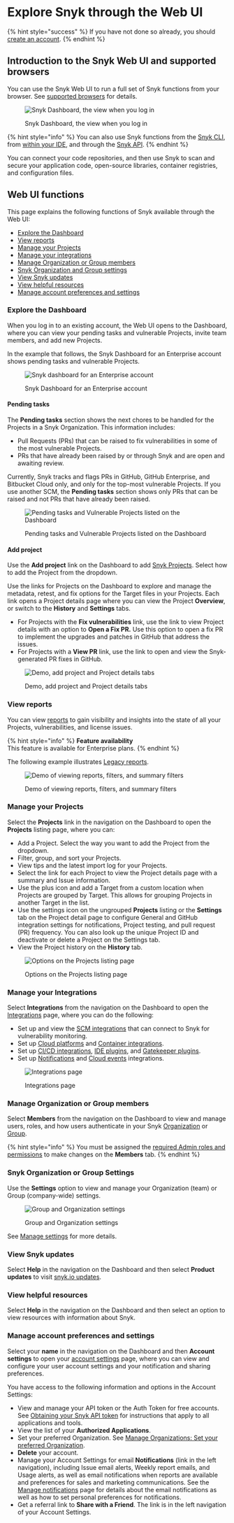 # Explore Snyk through the Web UI

{% hint style="success" %}
If you have not done so already, you should [create an account](quickstart/create-or-log-in-to-a-snyk-account.md).
{% endhint %}

## Introduction to the Snyk Web UI and supported browsers

You can use the Snyk Web UI to run a full set of Snyk functions from your browser. See [supported browsers](../more-info/supported-browsers.md) for details.

<figure><img src="../.gitbook/assets/Screenshot 2023-07-13 at 11.06.29 AM.png" alt="Snyk Dashboard, the view when you log in"><figcaption><p>Snyk Dashboard, the view when you log in</p></figcaption></figure>

{% hint style="info" %}
You can also use Snyk functions from the [Snyk CLI](../snyk-cli/), from [within your IDE](../integrations/ide-tools/), and through the [Snyk API](../snyk-api/).
{% endhint %}

You can connect your code repositories, and then use Snyk to scan and secure your application code, open-source libraries, container registries, and configuration files.

## Web UI functions

This page explains the following functions of Snyk available through the Web UI:

* [Explore the Dashboard](explore-snyk-through-the-web-ui.md#dashboard)
* [View reports](explore-snyk-through-the-web-ui.md#view-reports)
* [Manage your Projects](explore-snyk-through-the-web-ui.md#manage-your-projects)
* [Manage your integrations](explore-snyk-through-the-web-ui.md#manage-your-integrations)
* [Manage Organization or Group members](explore-snyk-through-the-web-ui.md#manage-organization-or-group-members)
* [Snyk Organization and Group settings](explore-snyk-through-the-web-ui.md#snyk-organization-or-group-settings)
* [View Snyk updates](explore-snyk-through-the-web-ui.md#view-snyk-updates)
* [View helpful resources](explore-snyk-through-the-web-ui.md#view-helpful-resources)
* [Manage account preferences and settings](explore-snyk-through-the-web-ui.md#manage-account-preferences-and-settings)

### Explore the Dashboard

When you log in to an existing account, the Web UI opens to the Dashboard, where you can view your pending tasks and vulnerable Projects, invite team members, and add new Projects.

In the example that follows, the Snyk Dashboard for an Enterprise account shows pending tasks and vulnerable Projects.

<figure><img src="../.gitbook/assets/Screenshot 2023-07-13 at 11.09.02 AM.png" alt="Snyk dashboard for an Enterprise account"><figcaption><p>Snyk Dashboard for an Enterprise account</p></figcaption></figure>

#### Pending tasks

The **Pending tasks** section shows the next chores to be handled for the Projects in a Snyk Organization. This information includes:

* Pull Requests (PRs) that can be raised to fix vulnerabilities in some of the most vulnerable Projects.
* PRs that have already been raised by or through Snyk and are open and awaiting review.

Currently, Snyk tracks and flags PRs in GitHub, GitHub Enterprise, and Bitbucket Cloud only, and only for the top-most vulnerable Projects. If you use another SCM, the **Pending tasks** section shows only PRs that can be raised and not PRs that have already been raised.

<figure><img src="../.gitbook/assets/image (109) (1) (1) (1) (1) (1) (1) (1) (1) (1) (1) (2) (1).png" alt="Pending tasks and Vulnerable Projects listed on the Dashboard"><figcaption><p>Pending tasks and Vulnerable Projects listed on the Dashboard</p></figcaption></figure>

#### Add project

Use the **Add project** link on the Dashboard to add [Snyk Projects](../snyk-admin/introduction-to-snyk-projects/). Select how to add the Project from the dropdown.

Use the links for Projects on the Dashboard to explore and manage the metadata, retest, and fix options for the Target files in your Projects. Each link opens a Project details page where you can view the Project **Overview**, or switch to the **History** and **Settings** tabs.

* For Projects with the **Fix vulnerabilities** link, use the link to view Project details with an option to **Open a Fix PR.** Use this option to open a fix PR to implement the upgrades and patches in GitHub that address the issues.
* For Projects with a **View PR** link, use the link to open and view the Snyk-generated PR fixes in GitHub.

<figure><img src="../.gitbook/assets/demo-project-details-options (1) (1) (1) (1) (1) (1) (1) (1) (1) (1) (2) (9).gif" alt="Demo, add project and Project details tabs"><figcaption><p>Demo, add project and Project details tabs</p></figcaption></figure>

### **View reports**

You can view [reports](../manage-issues/reporting/) to gain visibility and insights into the state of all your Projects, vulnerabilities, and license issues.

{% hint style="info" %}
**Feature availability**\
This feature is available for Enterprise plans.
{% endhint %}

The following example illustrates [Legacy reports](../manage-issues/reporting/legacy-reports/).

<figure><img src="../.gitbook/assets/reports.gif" alt="Demo of viewing reports, filters, and summary filters"><figcaption><p>Demo of viewing reports, filters, and summary filters</p></figcaption></figure>

### **Manage your** **Projects**

Select the **Projects** link in the navigation on the Dashboard to open the **Projects** listing page, where you can:

* Add a Project. Select the way you want to add the Project from the dropdown.
* Filter, group, and sort your Projects.
* View tips and the latest import log for your Projects.
* Select the link for each Project to view the Project details page with a summary and Issue information.
* Use the plus icon and add a Target from a custom location when Projects are grouped by Target. This allows for grouping Projects in another Target in the list.
* Use the settings icon on the ungrouped **Projects** listing or the **Settings** tab on the Project detail page to configure General and GitHub integration settings for notifications, Project testing, and pull request (PR) frequency. You can also look up the unique Project ID and deactivate or delete a Project on the Settings tab.
* View the Project history on the **History** tab.

<figure><img src="../.gitbook/assets/Project listing add projects.gif" alt="Options on the Projects listing page"><figcaption><p>Options on the Projects listing page</p></figcaption></figure>

### **Manage your** **Integrations**

Select **Integrations** from the navigation on the Dashboard to open the [Integrations](../integrations/) page, where you can do the following:

* Set up and view the [SCM integrations](../integrations/git-repository-scm-integrations/) that can connect to Snyk for vulnerability monitoring.
* Set up [Cloud platforms](../integrations/cloud-platforms-integrations/) and [Container integrations](../scan-containers/snyk-container-integrations/).
* Set up [CI/CD integrations](../integrations/snyk-ci-cd-integrations/), [IDE plugins](../integrations/ide-tools/), and [Gatekeeper plugins](../integrations/gatekeeper-plugins/).
* Set up [Notifications](../integrations/notifications-ticketing-system-integrations/) and [Cloud events](../integrations/event-forwarding/) integrations.

<figure><img src="../.gitbook/assets/image (123) (1) (2) (1).png" alt="Integrations page"><figcaption><p>Integrations page</p></figcaption></figure>

### Manage Organization or Group members

Select **Members** from the navigation on the Dashboard to view and manage users, roles, and how users authenticate in your Snyk [Organization](../snyk-admin/manage-users-in-organizations-and-groups/manage-users-in-organizations.md) or [Group](../snyk-admin/manage-users-in-organizations-and-groups/manage-users-in-a-group.md).

{% hint style="info" %}
You must be assigned the [required Admin roles and permissions](../snyk-admin/manage-permissions-and-roles/permissions-associated-with-each-pre-defined-role.md) to make changes on the **Members** tab.
{% endhint %}

### Snyk Organization or Group Settings

Use the **Settings** option to view and manage your Organization (team) or Group (company-wide) settings.

<figure><img src="../.gitbook/assets/Manage-settings-intro.png" alt="Group and Organization settings"><figcaption><p>Group and Organization settings</p></figcaption></figure>

See [Manage settings](../snyk-admin/manage-settings/) for more details.

### View Snyk updates

Select **Help** in the navigation on the Dashboard and then select **Product updates** to visit [snyk.io updates](https://updates.snyk.io/).

### View helpful resources

Select **Help** in the navigation on the Dashboard and then select an option to view resources with information about Snyk.

### Manage account preferences and settings

Select your **name** in the navigation on the Dashboard and then **Account settings** to open your [account settings](https://app.snyk.io/account) page, where you can view and configure your user account settings and your notification and sharing preferences.

You have access to the following information and options in the Account Settings:

* View and manage your API token or the Auth Token for free accounts. See [Obtaining your Snyk API token](how-to-obtain-and-authenticate-with-your-snyk-api-token.md) for instructions that apply to all applications and tools.
* View the list of your **Authorized Applications**.
* Set your preferred Organization. See [Manage Organizations: Set your preferred Organization](../snyk-admin/manage-groups-and-organizations/manage-organizations.md#set-your-preferred-organization).
* **Delete** your account.
* Manage your Account Settings for email **Notifications** (link in the left navigation), including Issue email alerts, Weekly report emails, and Usage alerts, as well as email notifications when reports are available and preferences for sales and marketing communications. See the [Manage notifications](../snyk-admin/manage-notifications.md) page for details about the email notifications as well as how to set personal preferences for notifications.
* Get a referral link to **Share with a Friend**. The link is in the left navigation of your Account Settings.
